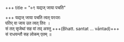 +++
title = "०९ यद्यज् जाया पचति"

+++
यद्यज् जाया पचति त्वत् परःपरः  
पतिर् वा जाय उत त्वत् तिरः ।  
सं तत् सृजेथां सह वां तद् अस्तु +++(Bhatt. santat … vāntad)+++  
सं राधयन्तौ सह लोकम् एतम् ॥